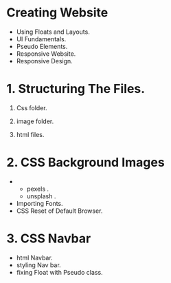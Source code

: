 # Creating Website 
-  Using Floats and Layouts.
-  UI Fundamentals.
-  Pseudo Elements.
-  Responsive Website.
-  Responsive Design.

# 1. Structuring The Files.

1. Css folder.
2. image folder.

3. html files.

# 2. CSS Background Images
- <!-- images used from -->
  -  pexels .
  -  unsplash .
- Importing Fonts.
- CSS Reset of Default Browser.
# 3. CSS Navbar
- html Navbar.
- styling Nav bar.
- fixing Float with Pseudo class.